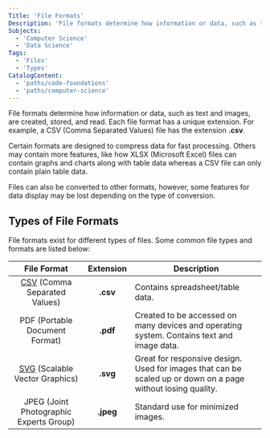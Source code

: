 ```yaml
---
Title: 'File Formats'
Description: 'File formats determine how information or data, such as text and images, are created, stored, and read.'
Subjects:
  - 'Computer Science'
  - 'Data Science'
Tags:
  - 'Files'
  - 'Types'
CatalogContent:
  - 'paths/code-foundations'
  - 'paths/computer-science'
---
```


File formats determine how information or data, such as text and images, are created, stored, and read. Each file format has a unique extension. For example, a CSV (Comma Separated Values) file has the extension **.csv**.

Certain formats are designed to compress data for fast processing. Others may contain more features, like how XLSX (Microsoft Excel) files can contain graphs and charts along with table data whereas a CSV file can only contain plain table data.

Files can also be converted to other formats, however, some features for data display may be lost depending on the type of conversion.

## Types of File Formats

File formats exist for different types of files. Some common file types and formats are listed below:

|                                       File Format                                       | Extension | Description                                                                                                  |
| :-------------------------------------------------------------------------------------: | :-------: | ------------------------------------------------------------------------------------------------------------ |
|  [CSV](https://www.codecademy.com/resources/docs/general/csv) (Comma Separated Values)  | **.csv**  | Contains spreadsheet/table data.                                                                             |
|                             PDF (Portable Document Format)                              | **.pdf**  | Created to be accessed on many devices and operating system. Contains text and image data.                   |
| [SVG](https://www.codecademy.com/resources/docs/general/svg) (Scalable Vector Graphics) | **.svg**  | Great for responsive design. Used for images that can be scaled up or down on a page without losing quality. |
|                         JPEG (Joint Photographic Experts Group)                         | **.jpeg** | Standard use for minimized images.                                                                           |
